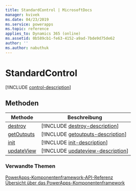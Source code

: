 ```yaml
---
title: StandardControl | MicrosoftDocs
manager: kvivek
ms.date: 04/23/2019
ms.service: powerapps
ms.topic: reference
applies_to: Dynamics 365 (online)
ms.assetid: 0b589cb1-fe63-4152-a9ad-7bde9d75de62
author: ''
ms.author: nabuthuk
---
```

# <a name="standardcontrol"></a>StandardControl

[!INCLUDE [control-description](includes/control-description.md)]

## <a name="methods"></a>Methoden

|Methode | Beschreibung | 
| ------------- |-------------|
|[destroy](control/destroy.md)|[!INCLUDE [destroy-description](control/includes/destroy-description.md)]| 
|[getOutputs](control/getoutputs.md)|[!INCLUDE [getoutputs-description](control/includes/getoutputs-description.md)]|
|[init](control/init.md)|[!INCLUDE [init-description](control/includes/init-description.md)]|
|[updateView](control/updateview.md)|[!INCLUDE [updateview-description](control/includes/updateview-description.md)]|


### <a name="related-topics"></a>Verwandte Themen

[PowerApps-Komponentenframework-API-Referenz](../reference/index.md)<br/>
[Übersicht über das PowerApps-Komponentenframework](../overview.md)